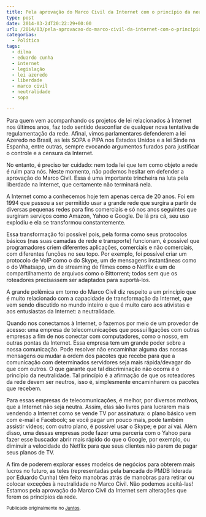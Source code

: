 ```yaml
---
title: Pela aprovação do Marco Civil da Internet com o princípio da neutralidade
type: post
date: 2014-03-24T20:22:29+00:00
url: /2014/03/pela-aprovacao-do-marco-civil-da-internet-com-o-principio-da-neutralidade/
categorias:
  - Política
tags:
  - dilma
  - eduardo cunha
  - internet
  - legislação
  - lei azeredo
  - liberdade
  - marco civil
  - neutralidade
  - sopa

---
```

Para quem vem acompanhando os projetos de lei relacionados à Internet nos últimos anos, faz todo sentido desconfiar de qualquer nova tentativa de regulamentação da rede. Afinal, vimos parlamentares defenderem a lei Azeredo no Brasil, as leis SOPA e PIPA nos Estados Unidos e a lei Sinde na Espanha, entre outras, sempre evocando argumentos furados para justificar o controle e a censura da Internet.

No entanto, é preciso ter cuidado: nem toda lei que tem como objeto a rede é ruim para nós. Neste momento, não podemos hesitar em defender a aprovação do Marco Civil. Essa é uma importante trincheira na luta pela liberdade na Internet, que certamente não terminará nela.

A Internet como a conhecemos hoje tem apenas cerca de 20 anos. Foi em 1994 que passou a ser permitido usar a grande rede que surgira a partir de diversas pequenas redes para fins comerciais e só nos anos seguintes que surgiram serviços como Amazon, Yahoo e Google. De lá pra cá, seu uso explodiu e ela se transformou constantemente.

Essa transformação foi possível pois, pela forma como seus protocolos básicos (nas suas camadas de rede e transporte) funcionam, é possível que programadores criem diferentes aplicações, comerciais e não comerciais, com diferentes funções no seu topo. Por exemplo, foi possível criar um protocolo de VoIP como o do Skype, um de mensagens instantâneas como o do Whatsapp, um de streaming de filmes como o Netflix e um de compartilhamento de arquivos como o Bittorrent; todos sem que os roteadores precisassem ser adaptados para suportá-los.

A grande polêmica em torno do Marco Civil diz respeito a um princípio que é muito relacionado com a capacidade de transformação da Internet, que vem sendo discutido no mundo inteiro e que é muito caro aos ativistas e aos entusiastas da Internet: a neutralidade.

Quando nos conectamos à Internet, o fazemos por meio de um provedor de acesso: uma empresa de telecomunicações que possui ligações com outras empresas a fim de nos conectar com computadores, como o nosso, em outras pontas da Internet. Essa empresa tem um grande poder sobre a nossa comunicação. Pode resolver não encaminhar alguma das nossas mensagens ou mudar a ordem dos pacotes que recebe para que a comunicação com determinados servidores seja mais rápida/devagar do que com outros. O que garante que tal discriminação não ocorra é o princípio da neutralidade. Tal princípio é a afirmação de que os roteadores da rede devem ser neutros, isso é, simplesmente encaminharem os pacotes que recebem.

Para essas empresas de telecomunicações, é melhor, por diversos motivos, que a Internet não seja neutra. Assim, elas são livres para lucrarem mais vendendo a Internet como se vende TV por assinatura: o plano básico vem com e-mail e Facebook; se você pagar um pouco mais, pode também assistir vídeos; com outro plano, é possível usar o Skype; e por aí vai. Além disso, uma dessas empresas pode fazer uma parceria com o Yahoo para fazer esse buscador abrir mais rápido do que o Google, por exemplo, ou diminuir a velocidade do Netflix para que seus clientes não parem de pagar seus planos de TV.

A fim de poderem explorar esses modelos de negócios para obterem mais lucros no futuro, as teles (representadas pela bancada do PMDB liderada por Eduardo Cunha) têm feito manobras atrás de manobras para retirar ou colocar exceções à neutralidade no Marco Civil. Não podemos aceitá-las! Estamos pela aprovação do Marco Civil da Internet sem alterações que ferem os princípios da rede.

<small>Publicado originalmente no <a href="https://juntos.org.br/2014/03/pela-aprovacao-do-marco-civil-da-internet-com-o-principio-da-neutralidade/">Juntos</a>.</small>
